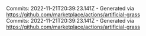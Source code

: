 Commits: 2022-11-21T20:39:23.141Z - Generated via https://github.com/marketplace/actions/artificial-grass
<br>
Commits: 2022-11-21T20:39:23.141Z - Generated via https://github.com/marketplace/actions/artificial-grass
<br>
